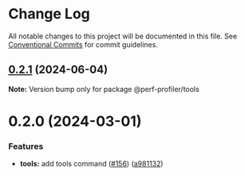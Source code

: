 # Change Log

All notable changes to this project will be documented in this file.
See [Conventional Commits](https://conventionalcommits.org) for commit guidelines.

## [0.2.1](https://github.com/bamlab/flashlight/compare/@perf-profiler/tools@0.2.0...@perf-profiler/tools@0.2.1) (2024-06-04)

**Note:** Version bump only for package @perf-profiler/tools

# 0.2.0 (2024-03-01)

### Features

- **tools:** add tools command ([#156](https://github.com/bamlab/flashlight/issues/156)) ([a981132](https://github.com/bamlab/flashlight/commit/a981132aaa13072fb48f7a1c7989e7d484f7ca6d))
